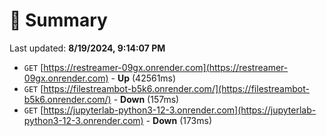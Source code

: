 # 📖 Summary
Last updated: **8/19/2024, 9:14:07 PM**

- `GET` [https://restreamer-09gx.onrender.com](https://restreamer-09gx.onrender.com) - **Up** (42561ms)
- `GET` [https://filestreambot-b5k6.onrender.com/](https://filestreambot-b5k6.onrender.com/) - **Down** (157ms)
- `GET` [https://jupyterlab-python3-12-3.onrender.com](https://jupyterlab-python3-12-3.onrender.com) - **Down** (173ms)
